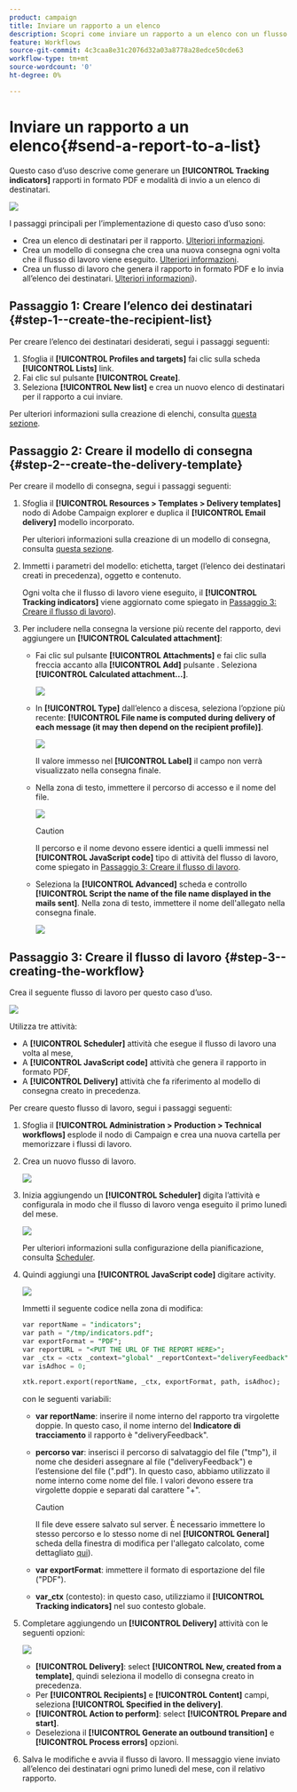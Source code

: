 ```yaml
---
product: campaign
title: Inviare un rapporto a un elenco
description: Scopri come inviare un rapporto a un elenco con un flusso di lavoro
feature: Workflows
source-git-commit: 4c3caa8e31c2076d32a03a8778a28edce50cde63
workflow-type: tm+mt
source-wordcount: '0'
ht-degree: 0%

---
```



# Inviare un rapporto a un elenco{#send-a-report-to-a-list}

Questo caso d’uso descrive come generare un **[!UICONTROL Tracking indicators]** rapporti in formato PDF e modalità di invio a un elenco di destinatari.

![](assets/use_case_report_intro.png)

I passaggi principali per l’implementazione di questo caso d’uso sono:

* Crea un elenco di destinatari per il rapporto. [Ulteriori informazioni](#step-1--create-the-recipient-list).
* Crea un modello di consegna che crea una nuova consegna ogni volta che il flusso di lavoro viene eseguito. [Ulteriori informazioni](#step-2--create-the-delivery-template).
* Crea un flusso di lavoro che genera il rapporto in formato PDF e lo invia all’elenco dei destinatari. [Ulteriori informazioni](#step-3--create-the-workflow)).

## Passaggio 1: Creare l’elenco dei destinatari {#step-1--create-the-recipient-list}

Per creare l’elenco dei destinatari desiderati, segui i passaggi seguenti:

1. Sfoglia il **[!UICONTROL Profiles and targets]** fai clic sulla scheda **[!UICONTROL Lists]** link.
1. Fai clic sul pulsante **[!UICONTROL Create]**.
1. Seleziona **[!UICONTROL New list]** e crea un nuovo elenco di destinatari per il rapporto a cui inviare.

Per ulteriori informazioni sulla creazione di elenchi, consulta [questa sezione](../../v8/audiences/create-audiences.md).

## Passaggio 2: Creare il modello di consegna {#step-2--create-the-delivery-template}

Per creare il modello di consegna, segui i passaggi seguenti:

1. Sfoglia il **[!UICONTROL Resources > Templates > Delivery templates]** nodo di Adobe Campaign explorer e duplica il **[!UICONTROL Email delivery]** modello incorporato.

   Per ulteriori informazioni sulla creazione di un modello di consegna, consulta [questa sezione](../../v8/send/create-templates.md).

1. Immetti i parametri del modello: etichetta, target (l’elenco dei destinatari creati in precedenza), oggetto e contenuto.

   Ogni volta che il flusso di lavoro viene eseguito, il **[!UICONTROL Tracking indicators]** viene aggiornato come spiegato in [Passaggio 3: Creare il flusso di lavoro](#step-3--creating-the-workflow)).

1. Per includere nella consegna la versione più recente del rapporto, devi aggiungere un **[!UICONTROL Calculated attachment]**:

   * Fai clic sul pulsante **[!UICONTROL Attachments]** e fai clic sulla freccia accanto alla **[!UICONTROL Add]** pulsante . Seleziona **[!UICONTROL Calculated attachment...]**.

      ![](assets/use_case_report_4.png)

   * In **[!UICONTROL Type]** dall’elenco a discesa, seleziona l’opzione più recente: **[!UICONTROL File name is computed during delivery of each message (it may then depend on the recipient profile)]**.

      ![](assets/use_case_report_5.png)

      Il valore immesso nel **[!UICONTROL Label]** il campo non verrà visualizzato nella consegna finale.

   * Nella zona di testo, immettere il percorso di accesso e il nome del file.

      ![](assets/use_case_report_6.png)

      >[!CAUTION]
      >
      >Il percorso e il nome devono essere identici a quelli immessi nel **[!UICONTROL JavaScript code]** tipo di attività del flusso di lavoro, come spiegato in [Passaggio 3: Creare il flusso di lavoro](#step-3--creating-the-workflow).

   * Seleziona la **[!UICONTROL Advanced]** scheda e controllo **[!UICONTROL Script the name of the file name displayed in the mails sent]**. Nella zona di testo, immettere il nome dell&#39;allegato nella consegna finale.

      ![](assets/use_case_report_6b.png)

## Passaggio 3: Creare il flusso di lavoro {#step-3--creating-the-workflow}

Crea il seguente flusso di lavoro per questo caso d’uso.

![](assets/use_case_report_8.png)

Utilizza tre attività:

* A **[!UICONTROL Scheduler]** attività che esegue il flusso di lavoro una volta al mese,
* A **[!UICONTROL JavaScript code]** attività che genera il rapporto in formato PDF,
* A **[!UICONTROL Delivery]** attività che fa riferimento al modello di consegna creato in precedenza.

Per creare questo flusso di lavoro, segui i passaggi seguenti:

1. Sfoglia il **[!UICONTROL Administration > Production > Technical workflows]** esplode il nodo di Campaign e crea una nuova cartella per memorizzare i flussi di lavoro.
1. Crea un nuovo flusso di lavoro.

   ![](assets/use_case_report_7.png)

1. Inizia aggiungendo un **[!UICONTROL Scheduler]** digita l’attività e configurala in modo che il flusso di lavoro venga eseguito il primo lunedì del mese.

   ![](assets/use_case_report_9.png)

   Per ulteriori informazioni sulla configurazione della pianificazione, consulta [Scheduler](scheduler.md).

1. Quindi aggiungi una **[!UICONTROL JavaScript code]** digitare activity.

   ![](assets/use_case_report_10.png)

   Immetti il seguente codice nella zona di modifica:

   ```sql
   var reportName = "indicators";
   var path = "/tmp/indicators.pdf";
   var exportFormat = "PDF";
   var reportURL = "<PUT THE URL OF THE REPORT HERE>";
   var _ctx = <ctx _context="global" _reportContext="deliveryFeedback" />
   var isAdhoc = 0;
   
   xtk.report.export(reportName, _ctx, exportFormat, path, isAdhoc);
   ```


   con le seguenti variabili:

   * **var reportName**: inserire il nome interno del rapporto tra virgolette doppie. In questo caso, il nome interno del **Indicatore di tracciamento** il rapporto è &quot;deliveryFeedback&quot;.
   * **percorso var**: inserisci il percorso di salvataggio del file (&quot;tmp&quot;), il nome che desideri assegnare al file (&quot;deliveryFeedback&quot;) e l’estensione del file (&quot;.pdf&quot;). In questo caso, abbiamo utilizzato il nome interno come nome del file. I valori devono essere tra virgolette doppie e separati dal carattere &quot;+&quot;.

      >[!CAUTION]
      >
      >Il file deve essere salvato sul server. È necessario immettere lo stesso percorso e lo stesso nome di nel **[!UICONTROL General]** scheda della finestra di modifica per l&#39;allegato calcolato, come dettagliato [qui](#step-2--create-the-delivery-template)).

   * **var exportFormat**: immettere il formato di esportazione del file (&quot;PDF&quot;).
   * **var_ctx** (contesto): in questo caso, utilizziamo il **[!UICONTROL Tracking indicators]** nel suo contesto globale.

1. Completare aggiungendo un **[!UICONTROL Delivery]** attività con le seguenti opzioni:

   ![](assets/use_case_report_11.png)

   * **[!UICONTROL Delivery]**: select **[!UICONTROL New, created from a template]**, quindi seleziona il modello di consegna creato in precedenza.
   * Per **[!UICONTROL Recipients]** e **[!UICONTROL Content]** campi, seleziona **[!UICONTROL Specified in the delivery]**.
   * **[!UICONTROL Action to perform]**: select **[!UICONTROL Prepare and start]**.
   * Deseleziona il **[!UICONTROL Generate an outbound transition]** e **[!UICONTROL Process errors]** opzioni.

1. Salva le modifiche e avvia il flusso di lavoro. Il messaggio viene inviato all’elenco dei destinatari ogni primo lunedì del mese, con il relativo rapporto.